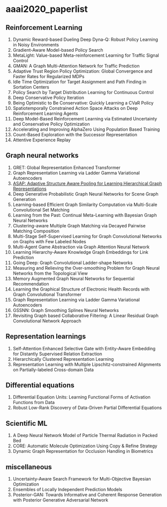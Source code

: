 # aaai2020_paperlist

## Reinforcement Learning
1. Dynamic Reward-based Dueling Deep Dyna-Q: Robust Policy Learning in Noisy Environments
2. Gradient-Aware Model-based Policy Search
3. MetaLight: Value-based Meta-reinforcement Learning for Traffic Signal Control
4. GMAN: A Graph Multi-Attention Network for Traffic Prediction
5. Adaptive Trust Region Policy Optimization: Global Convergence and Faster Rates for Regularized MDPs
6. Idle Time Optimization for Target Assignment and Path Finding in Sortation Centers
7. Policy Search by Target Distribution Learning for Continuous Control
8. Deep Conservative Policy Iteration
9. Being Optimistic to Be Conservative: Quickly Learning a CVaR Policy
10. Spatiotemporally Constrained Action Space Attacks on Deep Reinforcement Learning Agents
11. Deep Model-Based Reinforcement Learning via Estimated Uncertainty and Conservative Policy Optimization
12. Accelerating and Improving AlphaZero Using Population Based Training
13. Count-Based Exploration with the Successor Representation
14. Attentive Experience Replay

## Graph neural networks
1. GRET: Global Representation Enhanced Transformer
2. Graph Representation Learning via Ladder Gamma Variational Autoencoders
3. [ASAP: Adaptive Structure Aware Pooling for Learning Hierarchical Graph Representations](https://arxiv.org/abs/1911.07979)
4. Deep Generative Probabilistic Graph Neural Networks for Scene Graph Generation
5. Learning-based Efficient Graph Similarity Computation via Multi-Scale Convolutional Set Matching
6. Learning from the Past: Continual Meta-Learning with Bayesian Graph Neural Networks
7. Clustering-aware Multiple Graph Matching via Decayed Pairwise Matching Composition
8. Multi-Stage Self-Supervised Learning for Graph Convolutional Networks on Graphs with Few Labeled Nodes
9. Multi-Agent Game Abstraction via Graph Attention Neural Network
10. Learning Hierarchy-Aware Knowledge Graph Embeddings for Link Prediction
11. Going Deep: Graph Convolutional Ladder-shape Networks
12. Measuring and Relieving the Over-smoothing Problem for Graph Neural Networks from the Topological View
13. Memory Augmented Graph Neural Networks for Sequential Recommendation
14. Learning the Graphical Structure of Electronic Health Records with Graph Convolutional Transformer
15. Graph Representation Learning via Ladder Gamma Variational Autoencoders
16. GSSNN: Graph Smoothing Splines Neural Networks
17. Revisiting Graph based Collaborative Filtering: A Linear Residual Graph Convolutional Network Approach

## Representation learnings
1. Self-Attention Enhanced Selective Gate with Entity-Aware Embedding for Distantly Supervised Relation Extraction
2. Hierarchically Clustered Representation Learning
3. Representation Learning with Multiple Lipschitz-constrained Alignments on Partially-labeled Cross-domain
Data


## Differential equations
1. Differential Equation Units: Learning Functional Forms of Activation Functions from Data
2. Robust Low-Rank Discovery of Data-Driven Partial Differential Equations

## Scientific ML
1. A Deep Neural Network Model of Particle Thermal Radiation in Packed Bed
2. CORE: Automatic Molecule Optimization Using Copy & Refine Strategy
3. Dynamic Graph Representation for Occlusion Handling in Biometrics

## miscellaneous 
1. Uncertainty-Aware Search Framework for Multi-Objective Bayesian Optimization
2. Ensembles of Locally Independent Prediction Models
3. Posterior-GAN: Towards Informative and Coherent Response Generation with Posterior Generative
Adversarial Network


